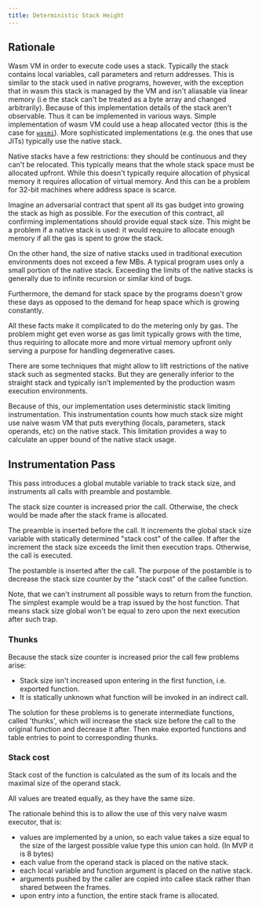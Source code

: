 ```yaml
---
title: Deterministic Stack Height
---
```


## Rationale

Wasm VM in order to execute code uses a stack. Typically the stack contains local variables, call parameters and return addresses. 
This is similar to the stack used in native programs, however, with the exception that in wasm this stack is managed by
the VM and isn't aliasable via linear memory (i.e the stack can't be treated as a byte array and changed arbitrarily). 
Because of this implementation details of the stack aren't observable. Thus it can be implemented in various ways.
Simple implementation of wasm VM could use a heap allocated vector (this is the case for [`wasmi`](https://github.com/paritytech/wasmi)).
More sophisticated implementations (e.g. the ones that use JITs) typically use the native stack.

Native stacks have a few restrictions: they should be continuous and they can't be relocated. This typically means that the whole stack space must be allocated upfront. While this doesn't typically require allocation of physical memory it requires allocation of virtual memory. And this can be a problem for 32-bit machines where address space is scarce.

Imagine an adversarial contract that spent all its gas budget into growing the stack as high as possible. For the execution of this contract, all confirming implementations should provide equal stack size. This might be a problem if a native stack is used: it would require to allocate
enough memory if all the gas is spent to grow the stack.

On the other hand, the size of native stacks used in traditional execution environments does not exceed a few MBs. A typical program uses only a small portion of the native stack. Exceeding the limits of the native stacks is generally due to infinite recursion or similar kind of bugs.

Furthermore, the demand for stack space by the programs doesn't grow these days as opposed to the demand for heap space which is growing constantly.

All these facts make it complicated to do the metering only by gas. The problem might get even worse as gas limit typically grows with the time, thus requiring to allocate more and more virtual memory upfront only serving a purpose for handling degenerative cases.

There are some techniques that might allow to lift restrictions of the native stack such as segmented stacks. But they are generally inferior 
to the straight stack and typically isn't implemented by the production wasm execution environments.

Because of this, our implementation uses deterministic stack limiting instrumentation. This instrumentation counts
how much stack size might use naive wasm VM that puts everything (locals, parameters, stack operands, etc) on the native stack. This limitation provides a way to calculate an upper bound of the native stack usage.

## Instrumentation Pass

This pass introduces a global mutable variable to track stack size,
and instruments all calls with preamble and postamble.

The stack size counter is increased prior the call. Otherwise, the check would
be made after the stack frame is allocated.

The preamble is inserted before the call. It increments
the global stack size variable with statically determined "stack cost"
of the callee. If after the increment the stack size exceeds
the limit then execution traps.
Otherwise, the call is executed.

The postamble is inserted after the call. The purpose of the postamble is to decrease
the stack size counter by the "stack cost" of the callee function.

Note, that we can't instrument all possible ways to return from the function. The simplest
example would be a trap issued by the host function.
That means stack size global won't be equal to zero upon the next execution after such trap.

### Thunks

Because the stack size counter is increased prior the call few problems arise:

- Stack size isn't increased upon entering in the first function, i.e. exported function.
- It is statically unknown what function will be invoked in an indirect call.


The solution for these problems is to generate intermediate functions, called 'thunks', which
will increase the stack size before the call to the original function and decrease it after. 
Then make exported functions and table entries to point to corresponding thunks.

### Stack cost

Stack cost of the function is calculated as the sum of its locals
and the maximal size of the operand stack.

All values are treated equally, as they have the same size.

The rationale behind this is to allow the use of this very naive wasm executor, that is:

- values are implemented by a union, so each value takes a size equal to the size of the largest possible value type this union can hold. (In MVP it is 8 bytes)
- each value from the operand stack is placed on the native stack.
- each local variable and function argument is placed on the native stack.
- arguments pushed by the caller are copied into callee stack rather than shared between the frames.
- upon entry into a function, the entire stack frame is allocated.
